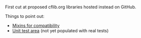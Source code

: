 First cut at proposed cflib.org libraries hosted instead on GitHub.

Things to point out:

* [Mixins for compatibility](./src/main/StrLib.cfc#L31-L34)
* [Unit test area](./src/test) (not yet populated with real tests)